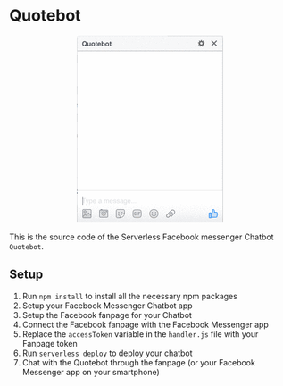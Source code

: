# Quotebot

<p align="center">
  <img src="quotebot-1.gif?raw=true" alt="Quotebot demo"/>
</p>

This is the source code of the Serverless Facebook messenger Chatbot `Quotebot`.

## Setup

1. Run `npm install` to install all the necessary npm packages
2. Setup your Facebook Messenger Chatbot app
3. Setup the Facebook fanpage for your Chatbot
4. Connect the Facebook fanpage with the Facebook Messenger app
5. Replace the `accessToken` variable in the `handler.js` file with your Fanpage token
6. Run `serverless deploy` to deploy your chatbot
7. Chat with the Quotebot through the fanpage (or your Facebook Messenger app on your smartphone)
